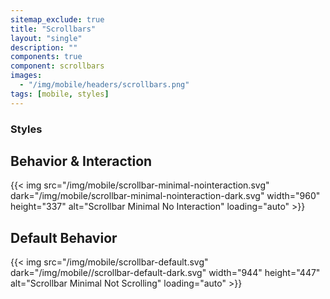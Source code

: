 ```yaml
---
sitemap_exclude: true
title: "Scrollbars"
layout: "single"
description: ""
components: true
component: scrollbars
images:
  - "/img/mobile/headers/scrollbars.png"
tags: [mobile, styles]
---
```

### Styles

## Behavior & Interaction

{{< img src="/img/mobile/scrollbar-minimal-nointeraction.svg" dark="/img/mobile/scrollbar-minimal-nointeraction-dark.svg" width="960" height="337" alt="Scrollbar Minimal No Interaction" loading="auto" >}}

## Default Behavior

{{< img src="/img/mobile/scrollbar-default.svg" dark="/img/mobile//scrollbar-default-dark.svg" width="944" height="447" alt="Scrollbar Minimal Not Scrolling" loading="auto" >}}
